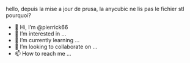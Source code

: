 hello, depuis la mise a jour de prusa, la anycubic ne lis pas le fichier stl pourquoi?
- 👋 Hi, I’m @pierrick66
- 👀 I’m interested in ...
- 🌱 I’m currently learning ...
- 💞️ I’m looking to collaborate on ...
- 📫 How to reach me ...

<!---
pierrick66/pierrick66 is a ✨ special ✨ repository because its `README.md` (this file) appears on your GitHub profile.
You can click the Preview link to take a look at your changes.
--->
